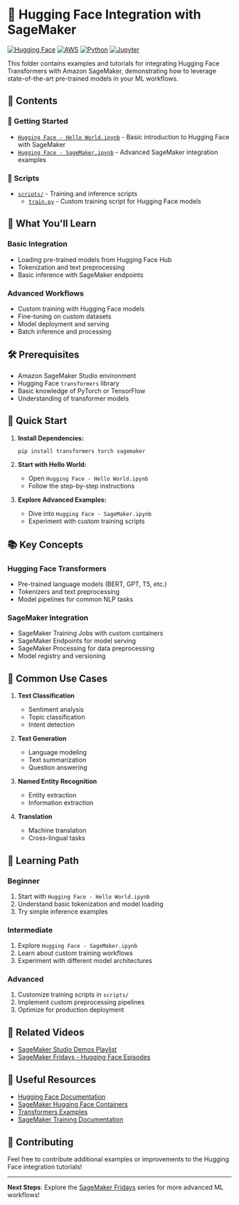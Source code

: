 # 🤗 Hugging Face Integration with SageMaker

[![Hugging Face](https://img.shields.io/badge/Hugging%20Face-Transformers-yellow?logo=huggingface)](https://huggingface.co/)
[![AWS](https://img.shields.io/badge/AWS-SageMaker-orange?logo=amazon-aws)](https://aws.amazon.com/sagemaker/)
[![Python](https://img.shields.io/badge/Python-3.7%2B-blue?logo=python)](https://www.python.org/)
[![Jupyter](https://img.shields.io/badge/Jupyter-Notebook-orange?logo=jupyter)](https://jupyter.org/)

This folder contains examples and tutorials for integrating Hugging Face Transformers with Amazon SageMaker, demonstrating how to leverage state-of-the-art pre-trained models in your ML workflows.

## 📁 Contents

### 🚀 Getting Started
- [`Hugging Face - Hello World.ipynb`](Hugging%20Face%20-%20Hello%20World.ipynb) - Basic introduction to Hugging Face with SageMaker
- [`Hugging Face - SageMaker.ipynb`](Hugging%20Face%20-%20SageMaker.ipynb) - Advanced SageMaker integration examples

### 📜 Scripts
- [`scripts/`](scripts/) - Training and inference scripts
  - [`train.py`](scripts/train.py) - Custom training script for Hugging Face models

## 🎯 What You'll Learn

### Basic Integration
- Loading pre-trained models from Hugging Face Hub
- Tokenization and text preprocessing
- Basic inference with SageMaker endpoints

### Advanced Workflows
- Custom training with Hugging Face models
- Fine-tuning on custom datasets
- Model deployment and serving
- Batch inference and processing

## 🛠️ Prerequisites

- Amazon SageMaker Studio environment
- Hugging Face `transformers` library
- Basic knowledge of PyTorch or TensorFlow
- Understanding of transformer models

## 🚀 Quick Start

1. **Install Dependencies:**
   ```bash
   pip install transformers torch sagemaker
   ```

2. **Start with Hello World:**
   - Open `Hugging Face - Hello World.ipynb`
   - Follow the step-by-step instructions

3. **Explore Advanced Examples:**
   - Dive into `Hugging Face - SageMaker.ipynb`
   - Experiment with custom training scripts

## 📚 Key Concepts

### Hugging Face Transformers
- Pre-trained language models (BERT, GPT, T5, etc.)
- Tokenizers and text preprocessing
- Model pipelines for common NLP tasks

### SageMaker Integration
- SageMaker Training Jobs with custom containers
- SageMaker Endpoints for model serving
- SageMaker Processing for data preprocessing
- Model registry and versioning

## 🔧 Common Use Cases

1. **Text Classification**
   - Sentiment analysis
   - Topic classification
   - Intent detection

2. **Text Generation**
   - Language modeling
   - Text summarization
   - Question answering

3. **Named Entity Recognition**
   - Entity extraction
   - Information extraction

4. **Translation**
   - Machine translation
   - Cross-lingual tasks

## 📖 Learning Path

### Beginner
1. Start with `Hugging Face - Hello World.ipynb`
2. Understand basic tokenization and model loading
3. Try simple inference examples

### Intermediate
1. Explore `Hugging Face - SageMaker.ipynb`
2. Learn about custom training workflows
3. Experiment with different model architectures

### Advanced
1. Customize training scripts in `scripts/`
2. Implement custom preprocessing pipelines
3. Optimize for production deployment

## 🎥 Related Videos

- [SageMaker Studio Demos Playlist](https://www.youtube.com/playlist?list=PLJgojBtbsuc0MjdtpJPo4g4PL8mMsd2nK)
- [SageMaker Fridays - Hugging Face Episodes](https://www.youtube.com/playlist?list=PLJgojBtbsuc1i4OGxxsWHxY-KeAYUFFbe)

## 🔗 Useful Resources

- [Hugging Face Documentation](https://huggingface.co/docs)
- [SageMaker Hugging Face Containers](https://github.com/aws/sagemaker-huggingface-inference-toolkit)
- [Transformers Examples](https://github.com/huggingface/transformers/tree/master/examples)
- [SageMaker Training Documentation](https://docs.aws.amazon.com/sagemaker/latest/dg/train.html)

## 🤝 Contributing

Feel free to contribute additional examples or improvements to the Hugging Face integration tutorials!

---

**Next Steps**: Explore the [SageMaker Fridays](../sagemaker_fridays/) series for more advanced ML workflows! 